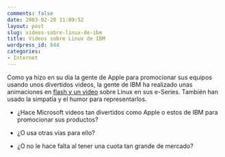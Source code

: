 ```yaml
---
comments: false
date: 2003-02-20 11:09:52
layout: post
slug: videos-sobre-linux-de-ibm
title: Videos sobre Linux de IBM
wordpress_id: 844
categories:
- Internet
---
```


Como ya hizo en su día la gente de Apple para promocionar sus equipos usando unos divertidos videos, la gente de IBM ha realizado unas animaciones en [flash y un video](http://www-1.ibm.com/servers/eserver/linux/fun/index.html?c=eserver&n=linuxfun_callout_servershome&t=advertise#) sobre Linux en sus e-Series. También han usado la simpatía y el humor para representarlos.





  


  * ¿Hace Microsoft videos tan divertidos como Apple o estos de IBM para promocionar sus productos?


  * ¿O usa otras vías para ello?


  * ¿O no le hace falta al tener una cuota tan grande de mercado?




 
